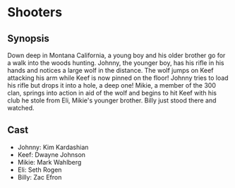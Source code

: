 # Shooters

## Synopsis

Down deep in Montana California, a young boy and his older brother go for a
walk into the woods hunting. Johnny, the younger boy, has his rifle in his hands
and notices a large wolf in the distance. The wolf jumps on Keef attacking his
arm while Keef is now pinned on the floor! Johnny tries to load his rifle but
drops it into a hole, a deep one! Mikie, a member of the 300 clan, springs into
action in aid of the wolf and begins to hit Keef with his club he stole from
Eli, Mikie's younger brother. Billy just stood there and watched.

## Cast

- Johnny: Kim Kardashian
- Keef: Dwayne Johnson
- Mikie: Mark Wahlberg
- Eli: Seth Rogen
- Billy: Zac Efron
